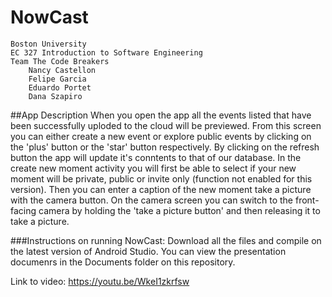 # NowCast
	Boston University 
	EC 327 Introduction to Software Engineering
	Team The Code Breakers
		Nancy Castellon
		Felipe Garcia
		Eduardo Portet
		Dana Szapiro 

##App Description
When you open the app all the events listed that have been successfully uploded to the cloud will be previewed. From this screen you can either create a new event or explore public events by clicking on the 'plus' button or the 'star' button respectively. By clicking on the refresh button the app will update it's conntents to that of our database. In the create new moment activity you will first be able to select if your new moment will be private, public or invite only (function not enabled for this version). Then you can enter a caption of the new moment take a picture with the camera button. On the camera screen you can switch to the front-facing camera by holding the 'take a picture button' and then releasing it to take a picture.
	
###Instructions on running NowCast:
Download all the files and compile on the latest version of Android Studio.
You can view the presentation documenrs in the Documents folder on this repository.

Link to video:
https://youtu.be/WkeI1zkrfsw

